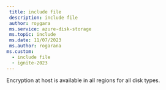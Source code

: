 ```yaml
---
 title: include file
 description: include file
 author: roygara
 ms.service: azure-disk-storage
 ms.topic: include
 ms.date: 11/07/2023
 ms.author: rogarana
ms.custom:
  - include file
  - ignite-2023
---
```


Encryption at host is available in all regions for all disk types.